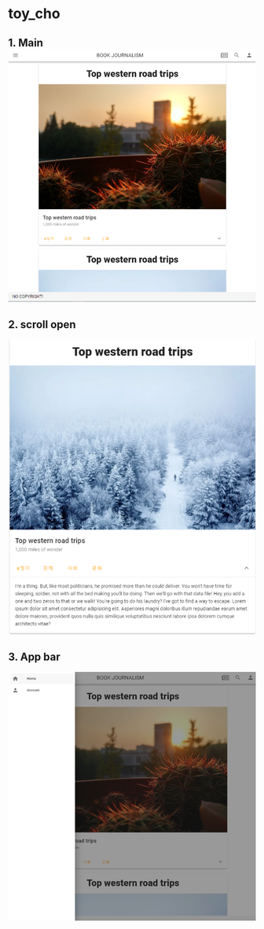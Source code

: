 # toy_cho

## 1. Main![image-20210124221122969](README.assets/image-20210124221122969.png)

## 2. scroll open

![image-20210124221309998](README.assets/image-20210124221309998.png)



## 3. App bar

![image-20210124221156408](README.assets/image-20210124221156408.png)

